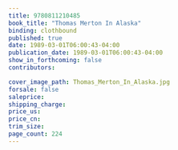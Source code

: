 ```yaml
---
title: 9780811210485
book_title: "Thomas Merton In Alaska"
binding: clothbound
published: true
date: 1989-03-01T06:00:43-04:00
publication_date: 1989-03-01T06:00:43-04:00
show_in_forthcoming: false
contributors:

cover_image_path: Thomas_Merton_In_Alaska.jpg
forsale: false
saleprice:
shipping_charge:
price_us:
price_cn:
trim_size:
page_count: 224
---
```



